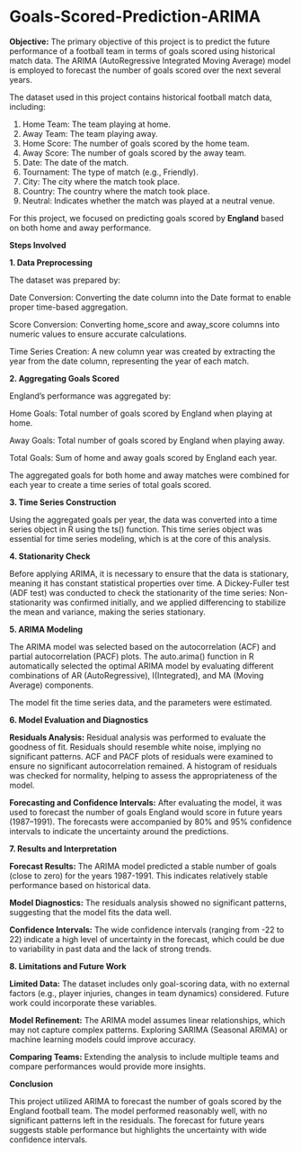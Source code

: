 # Goals-Scored-Prediction-ARIMA

**Objective:**
The primary objective of this project is to predict the future performance of a football team in terms of goals scored using historical match data. The ARIMA (AutoRegressive Integrated Moving Average) model is employed to forecast the number of goals scored over the next several years.

The dataset used in this project contains historical football match data, including:
1. Home Team: The team playing at home.
2. Away Team: The team playing away.
3. Home Score: The number of goals scored by the home team.
4. Away Score: The number of goals scored by the away team.
5. Date: The date of the match.
6. Tournament: The type of match (e.g., Friendly).
7. City: The city where the match took place.
8. Country: The country where the match took place.
9. Neutral: Indicates whether the match was played at a neutral venue.


For this project, we focused on predicting goals scored by **England** based on both home and away performance.


**Steps Involved**


**1. **Data Preprocessing****

The dataset was prepared by:

Date Conversion: Converting the date column into the Date format to enable proper time-based aggregation.

Score Conversion: Converting home_score and away_score columns into numeric values to ensure accurate calculations.

Time Series Creation: A new column year was created by extracting the year from the date column, representing the year of each match.


**2. Aggregating Goals Scored**

England’s performance was aggregated by:

Home Goals: Total number of goals scored by England when playing at home.

Away Goals: Total number of goals scored by England when playing away.

Total Goals: Sum of home and away goals scored by England each year.

The aggregated goals for both home and away matches were combined for each year to create a time series of total goals scored.

**3. Time Series Construction**

Using the aggregated goals per year, the data was converted into a time series object in R using the ts() function. This time series object was essential for time series modeling, which is at the core of this analysis.

**4. Stationarity Check**

Before applying ARIMA, it is necessary to ensure that the data is stationary, meaning it has constant statistical properties over time. A Dickey-Fuller test (ADF test) was conducted to check the stationarity of the time series: Non-stationarity was confirmed initially, and we applied differencing to stabilize the mean and variance, making the series stationary.

**5. ARIMA Modeling**

The ARIMA model was selected based on the autocorrelation (ACF) and partial autocorrelation (PACF) plots. The auto.arima() function in R automatically selected the
optimal ARIMA model by evaluating different combinations of AR (AutoRegressive), I(Integrated), and MA (Moving Average) components.

The model fit the time series data, and the parameters were estimated.

**6. Model Evaluation and Diagnostics**

**Residuals Analysis:** Residual analysis was performed to evaluate the goodness of fit. Residuals should resemble white noise, implying no significant patterns. ACF and PACF plots of residuals were examined to ensure no significant autocorrelation remained. A histogram of residuals was checked for normality, helping to assess the appropriateness of the model.

**Forecasting and Confidence Intervals:** After evaluating the model, it was used to forecast the number of goals England would score in future years (1987–1991). The forecasts were accompanied by 80% and 95% confidence intervals to indicate the uncertainty around the predictions.

**7. Results and Interpretation**

**Forecast Results:** The ARIMA model predicted a stable number of goals (close to zero) for the years 1987-1991. This indicates relatively stable performance based on historical data.

**Model Diagnostics:** The residuals analysis showed no significant patterns, suggesting that the model fits the data well.

**Confidence Intervals:** The wide confidence intervals (ranging from -22 to 22) indicate a high level of uncertainty in the forecast, which could be due to variability in past data and the lack of strong trends.

**8. Limitations and Future Work**

**Limited Data:** The dataset includes only goal-scoring data, with no external factors (e.g., player injuries, changes in team dynamics) considered. Future work could
incorporate these variables.

**Model Refinement:** The ARIMA model assumes linear relationships, which may not capture complex patterns. Exploring SARIMA (Seasonal ARIMA) or machine
learning models could improve accuracy.

**Comparing Teams:** Extending the analysis to include multiple teams and compare performances would provide more insights.


**Conclusion**

This project utilized ARIMA to forecast the number of goals scored by the England football team. The model performed reasonably well, with no significant patterns left in the residuals. The forecast for future years suggests stable performance but highlights the uncertainty with wide confidence intervals.
